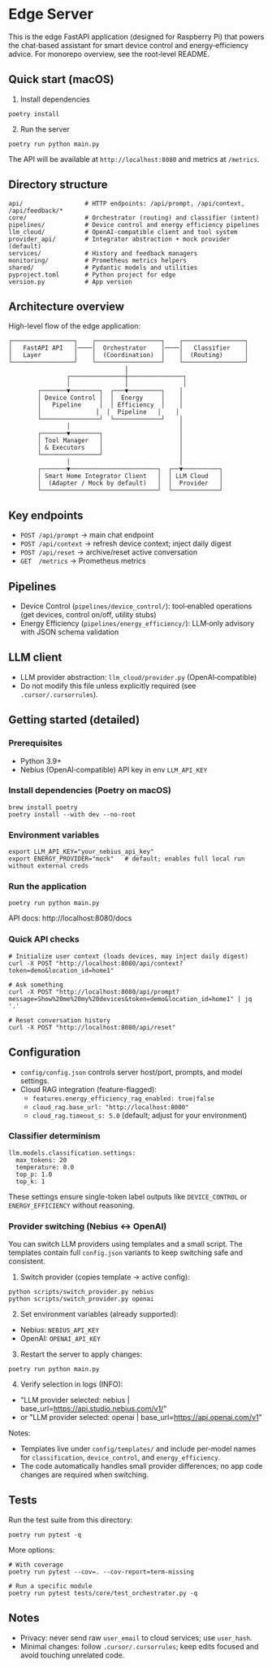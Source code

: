 # Edge Server

This is the edge FastAPI application (designed for Raspberry Pi) that powers the chat‑based assistant for smart device control and energy‑efficiency advice. For monorepo overview, see the root‑level README.

## Quick start (macOS)

1) Install dependencies
```
poetry install
```

2) Run the server
```
poetry run python main.py
```

The API will be available at `http://localhost:8080` and metrics at `/metrics`.

## Directory structure

```
api/                 # HTTP endpoints: /api/prompt, /api/context, /api/feedback/*
core/                # Orchestrator (routing) and classifier (intent)
pipelines/           # Device control and energy efficiency pipelines
llm_cloud/           # OpenAI-compatible client and tool system
provider_api/        # Integrator abstraction + mock provider (default)
services/            # History and feedback managers
monitoring/          # Prometheus metrics helpers
shared/              # Pydantic models and utilities
pyproject.toml       # Python project for edge
version.py           # App version
```

## Architecture overview

High-level flow of the edge application:

```
┌─────────────────┐    ┌──────────────────┐    ┌─────────────────┐
│   FastAPI API   │────│  Orchestrator    │────│   Classifier    │
│   Layer         │    │  (Coordination)  │    │  (Routing)      │
└─────────────────┘    └──────────────────┘    └─────────────────┘
                                │
                ┌───────────────┼───────────────┐
                │               │               │
        ┌───────▼────────┐  ┌───▼─────────┐    │
        │ Device Control │  │  Energy     │    │
        │   Pipeline     │  │ Efficiency  │    │
        │               │  │  Pipeline   │    │
        └────────────────┘  └─────────────┘    │
                │                              │
        ┌───────▼────────┐                     │
        │ Tool Manager   │                     │
        │ & Executors    │                     │
        └────────────────┘                     │
                │                              │
        ┌───────▼────────────────────────┐  ┌──▼──────────┐
        │ Smart Home Integrator Client   │  │ LLM Cloud   │
        │  (Adapter / Mock by default)   │  │  Provider   │
        └────────────────────────────────┘  └─────────────┘
```

## Key endpoints

- `POST /api/prompt`   → main chat endpoint
- `POST /api/context`  → refresh device context; inject daily digest
- `POST /api/reset`    → archive/reset active conversation
- `GET  /metrics`      → Prometheus metrics

## Pipelines

- Device Control (`pipelines/device_control/`): tool‑enabled operations (get devices, control on/off, utility stubs)
- Energy Efficiency (`pipelines/energy_efficiency/`): LLM‑only advisory with JSON schema validation

## LLM client

- LLM provider abstraction: `llm_cloud/provider.py` (OpenAI‑compatible)
- Do not modify this file unless explicitly required (see `.cursor/.cursorrules`).

## Getting started (detailed)

### Prerequisites
- Python 3.9+
- Nebius (OpenAI‑compatible) API key in env `LLM_API_KEY`

### Install dependencies (Poetry on macOS)
```
brew install poetry
poetry install --with dev --no-root
```

### Environment variables
```
export LLM_API_KEY="your_nebius_api_key"
export ENERGY_PROVIDER="mock"   # default; enables full local run without external creds
```

### Run the application
```
poetry run python main.py
```

API docs: http://localhost:8080/docs

### Quick API checks
```
# Initialize user context (loads devices, may inject daily digest)
curl -X POST "http://localhost:8080/api/context?token=demo&location_id=home1"

# Ask something
curl -X POST "http://localhost:8080/api/prompt?message=Show%20me%20my%20devices&token=demo&location_id=home1" | jq '.'

# Reset conversation history
curl -X POST "http://localhost:8080/api/reset"
```

## Configuration

- `config/config.json` controls server host/port, prompts, and model settings.
- Cloud RAG integration (feature-flagged):
  - `features.energy_efficiency_rag_enabled: true|false`
  - `cloud_rag.base_url: "http://localhost:8000"`
  - `cloud_rag.timeout_s: 5.0` (default; adjust for your environment)
  
### Classifier determinism

```
llm.models.classification.settings:
  max_tokens: 20
  temperature: 0.0
  top_p: 1.0
  top_k: 1
```

These settings ensure single-token label outputs like `DEVICE_CONTROL` or `ENERGY_EFFICIENCY` without reasoning.

### Provider switching (Nebius ↔ OpenAI)

You can switch LLM providers using templates and a small script. The templates contain full `config.json` variants to keep switching safe and consistent.

1) Switch provider (copies template → active config):
```
python scripts/switch_provider.py nebius
python scripts/switch_provider.py openai
```

2) Set environment variables (already supported):
- Nebius: `NEBIUS_API_KEY`
- OpenAI: `OPENAI_API_KEY`

3) Restart the server to apply changes:
```
poetry run python main.py
```

4) Verify selection in logs (INFO):
- "LLM provider selected: nebius | base_url=https://api.studio.nebius.com/v1/"
- or "LLM provider selected: openai | base_url=https://api.openai.com/v1"

Notes:
- Templates live under `config/templates/` and include per-model names for `classification`, `device_control`, and `energy_efficiency`.
- The code automatically handles small provider differences; no app code changes are required when switching.

## Tests

Run the test suite from this directory:
```
poetry run pytest -q
```

More options:
```
# With coverage
poetry run pytest --cov=. --cov-report=term-missing

# Run a specific module
poetry run pytest tests/core/test_orchestrator.py -q
```

## Notes

- Privacy: never send raw `user_email` to cloud services; use `user_hash`.
- Minimal changes: follow `.cursor/.cursorrules`; keep edits focused and avoid touching unrelated code.
